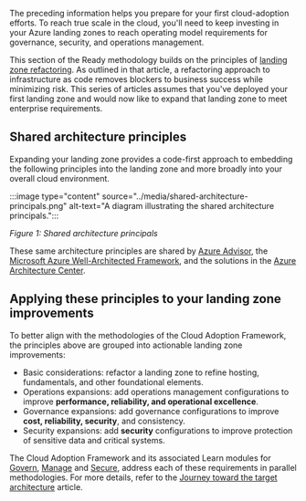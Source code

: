 The preceding information helps you prepare for your first cloud-adoption efforts. To reach true scale in the cloud, you'll need to keep investing in your Azure landing zones to reach operating model requirements for governance, security, and operations management. 

This section of the Ready methodology builds on the principles of [landing zone refactoring](/azure/cloud-adoption-framework/ready/landing-zone/refactor). As outlined in that article, a refactoring approach to infrastructure as code removes blockers to business success while minimizing risk. This series of articles assumes that you've deployed your first landing zone and would now like to expand that landing zone to meet enterprise requirements.

## Shared architecture principles

Expanding your landing zone provides a code-first approach to embedding the following principles into the landing zone and more broadly into your overall cloud environment.

:::image type="content" source="../media/shared-architecture-principals.png" alt-text="A diagram illustrating the shared architecture principals.":::

*Figure 1: Shared architecture principals*

These same architecture principles are shared by [Azure Advisor](/azure/advisor/advisor-overview), the [Microsoft Azure Well-Architected Framework](/azure/architecture/framework/), and the solutions in the [Azure Architecture Center](/azure/architecture/).

## Applying these principles to your landing zone improvements

To better align with the methodologies of the Cloud Adoption Framework, the principles above are grouped into actionable landing zone improvements:

- Basic considerations: refactor a landing zone to refine hosting, fundamentals, and other foundational elements.
- Operations expansions: add operations management configurations to improve **performance, reliability, and operational excellence**.
- Governance expansions: add governance configurations to improve **cost, reliability, security**, and consistency.
- Security expansions: add **security** configurations to improve protection of sensitive data and critical systems.

The Cloud Adoption Framework and its associated Learn modules for [Govern](/learn/modules/cloud-adoption-framework-govern/), [Manage](/learn/modules/cloud-adoption-framework-manage/) and [Secure](/learn/modules/cloud-adoption-framework-security/), address each of these requirements in parallel methodologies. For more details, refer to the [Journey toward the target architecture](/azure/cloud-adoption-framework/ready/landing-zone/landing-zone-journey) article.
